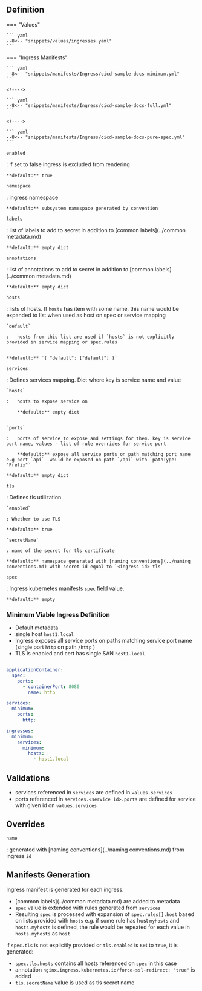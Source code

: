 ## Definition



=== "Values"

    ``` yaml
    --8<-- "snippets/values/ingresses.yaml"
    ```

=== "Ingress Manifests"

    ``` yaml
    --8<-- "snippets/manifests/Ingress/cicd-sample-docs-minimum.yml"
    ```

    <!---->

    ``` yaml
    --8<-- "snippets/manifests/Ingress/cicd-sample-docs-full.yml"
    ```

    <!---->

    ``` yaml
    --8<-- "snippets/manifests/Ingress/cicd-sample-docs-pure-spec.yml"
    ```

`enabled`

:   if set to false ingress is excluded from rendering

    **default:** true



`namespace`

:   ingress namespace

    **default:** subsystem namespace generated by convention

`labels`

:   list of labels to add to secret in addition to [common labels](../common metadata.md)

    **default:** empty dict

`annotations`

:   list of annotations to add to secret in addition to [common labels](../common metadata.md)

    **default:** empty dict

`hosts`

:   lists of hosts. If `hosts` has item with some name, this name would be expanded to list when used as host on spec or service mapping

    `default`

    :   hosts from this list are used if `hosts` is not explicitly provided in service mapping or spec.rules

        
    **default:** `{ "default": ["default"] }`


`services`

:   Defines services mapping. Dict where key is service name and value

    `hosts`

    :   hosts to expose service on

        **default:** empty dict
    

    `ports`

    :   ports of service to expose and settings for them. key is service port name, values - list of rule overrides for service port

        **default:** expose all service ports on path matching port name e.g port `api`  would be exposed on path `/api` with `pathType: "Prefix"`

    **default:** empty dict

`tls`

:   Defines tls utilization

    `enabled`

    : Whether to use TLS

    **default:** true

    `secretName`

    : name of the secret for tls certificate

    **default:** namespace generated with [naming conventions](../naming conventions.md) with secret id equal to `<ingress id>-tls`

`spec`    

:   Ingress  kubernetes manifests `spec` field value. 

    **default:** empty 



### Minimum Viable Ingress Definition

- Default metadata
- single host `host1.local`
- Ingress exposes all service ports on paths matching service port name (single port `http` on path `/http`  )
- TLS is enabled and cert has single SAN `host1.local`
  
``` yaml

applicationContainer:
  spec:
    ports:
      - containerPort: 8080
        name: http  

services:
  minimum: 
    ports:
      http:

ingresses:
  minimum:
    services:
      minimum:
        hosts:
          - host1.local      
```

## Validations

- services referenced in `services` are defined in `values.services`
- ports referenced in `services.<service id>.ports` are defined for service with given id on `values.services`


## Overrides

`name`

:   generated with [naming conventions](../naming conventions.md) from ingress `id`

## Manifests Generation 

Ingress manifest is generated for each ingress.

- [common labels](../common metadata.md) are added to metadata
- `spec` value is extended with rules generated from `services`
-  Resulting `spec` is processed with expansion of `spec.rules[].host` based on lists provided with `hosts` e.g. if some rule has host `myhosts` and `hosts.myhosts` is defined, the rule would be repeated for each value in `hosts.myhosts` as `host`

if `spec.tls` is not explicitly provided or `tls.enabled` is set to `true`, it is generated:

  - `spec.tls.hosts` contains all hosts referenced on `spec` in this case
  - annotation `nginx.ingress.kubernetes.io/force-ssl-redirect: "true"` is added
  - `tls.secretName` value is used as tls secret name



